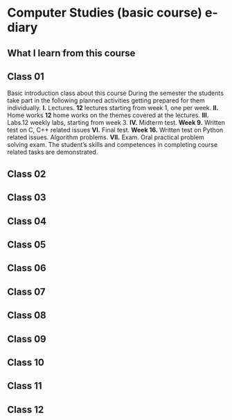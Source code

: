 # Computer Studies (basic course) e-diary
## What I learn from this course
## **Class 01**
Basic introduction class about this course
During the semester the students take part in the following planned activities getting prepared for
them individually.
**I.** Lectures.
**12** lectures starting from week 1, one per week.
**II.** Home works
**12** home works on the themes covered at the lectures.
**III.** Labs.12 weekly labs, starting from week 3.
**IV.** Midterm test.
**Week 9.** Written test on C, C++ related issues
**VI.** Final test.
**Week 16.** Written test on Python related issues. Algorithm problems.
**VII.** Exam.
Oral practical problem solving exam. The student’s skills and competences in completing course
related tasks are demonstrated.

## **Class 02**












## **Class 03**












## **Class 04** 











## **Class 05**


















## **Class 06**


















## **Class 07**

















## **Class 08**



















## **Class 09**
























## **Class 10**





















## **Class 11**
















## **Class 12**


















































